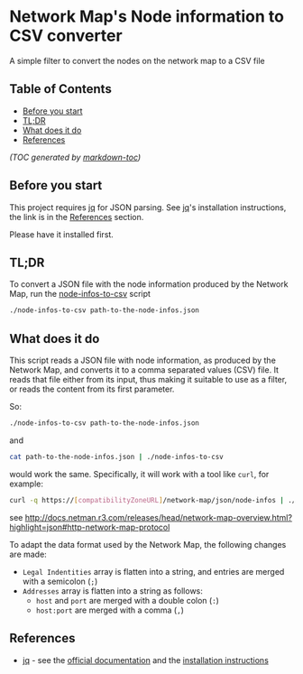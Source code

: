 # Network Map's Node information to CSV converter 

A simple filter to convert the nodes on the network map to a CSV file

## Table of Contents

- [Before you start](#before-you-start)
- [TL;DR](#tldr)
- [What does it do](#what-does-it-do)
- [References](#references)

_(TOC generated by [markdown-toc](https://github.com/jonschlinkert/markdown-toc))_

Before you start
----------------

This project requires [jq] for JSON parsing. See [jq]'s installation instructions, the link is in the
[References](#references) section.

Please have it installed first.

TL;DR
-----

To convert a JSON file with the node information produced by the Network Map, run the
[node-infos-to-csv](./node-infos-to-csv) script 

```bash
./node-infos-to-csv path-to-the-node-infos.json
```

What does it do
---------------

This script reads a JSON file with node information, as produced by the Network Map, and converts it to a comma
separated values (CSV) file. It reads that file either from its input, thus making it suitable to use as a filter,
or reads the content from its first parameter.

So:

```bash
./node-infos-to-csv path-to-the-node-infos.json
```

and 

```bash
cat path-to-the-node-infos.json | ./node-infos-to-csv
```

would work the same. Specifically, it will work with a tool like `curl`, for example:

```bash
curl -q https://[compatibilityZoneURL]/network-map/json/node-infos | ./node-infos-to-csv >node-infos.csv
```

see http://docs.netman.r3.com/releases/head/network-map-overview.html?highlight=json#http-network-map-protocol

To adapt the data format used by the Network Map, the following changes are made:

* `Legal Indentities` array is flatten into a string, and entries are merged with a semicolon (`;`)
* `Addresses` array is flatten into a string as follows:
    * `host` and `port` are merged with a double colon (`:`)
    * `host:port` are merged with a comma (`,`)
 

References
----------

* [jq] - see the [official documentation](https://stedolan.github.io/jq/manual/) and the [installation instructions](https://stedolan.github.io/jq/download/)

[jq]: https://stedolan.github.io/jq "jq is a lightweight and flexible command-line JSON processor."
